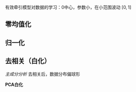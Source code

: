有效牵引模型对数据的学习：0中心，参数小，在小范围波动 $[0, 1]$
## 零均值化

## 归一化


## 去相关（白化）
*主成分分析* 
去相关后，数据分布偏球形

**PCA白化**



